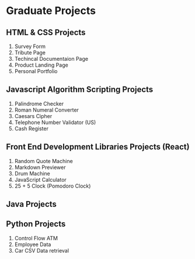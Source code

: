 # Graduate Projects

## HTML & CSS Projects
1. Survey Form
2. Tribute Page
3. Techincal Documentaion Page
4. Product Landing Page
5. Personal Portfolio

## Javascript Algorithm Scripting Projects
1. Palindrome Checker
2. Roman Numeral Converter
3. Caesars Cipher
4. Telephone Number Validator (US)
5. Cash Register

## Front End Development Libraries Projects (React)
1. Random Quote Machine
2. Markdown Previewer
3. Drum Machine
4. JavaScript Calculator
5. 25 + 5 Clock (Pomodoro Clock)

## Java Projects

## Python Projects
1. Control Flow ATM
2. Employee Data
3. Car CSV Data retrieval
